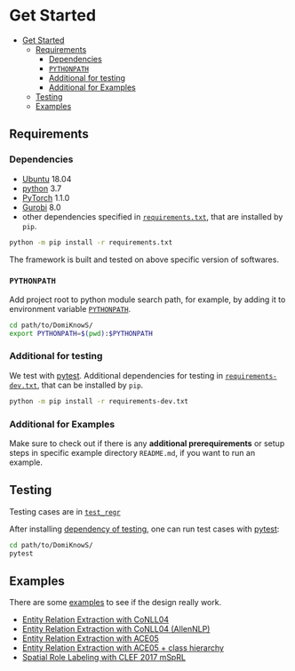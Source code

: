 # Get Started

- [Get Started](#get-started)
  - [Requirements](#requirements)
    - [Dependencies](#dependencies)
    - [`PYTHONPATH`](#pythonpath)
    - [Additional for testing](#additional-for-testing)
    - [Additional for Examples](#additional-for-examples)
  - [Testing](#testing)
  - [Examples](#examples)

## Requirements

### Dependencies

- [Ubuntu](https://ubuntu.com) 18.04
- [python](https://www.python.org) 3.7
- [PyTorch](https://pytorch.org) 1.1.0
- [Gurobi](https://gurobi.com) 8.0
- other dependencies specified in [`requirements.txt`](/requirements.txt), that are installed by `pip`.

```bash
python -m pip install -r requirements.txt
```

The framework is built and tested on above specific version of softwares.

### `PYTHONPATH`

Add project root to python module search path, for example, by adding it to environment variable [`PYTHONPATH`](https://docs.python.org/3.7/using/cmdline.html#envvar-PYTHONPATH).

```bash
cd path/to/DomiKnowS/
export PYTHONPATH=$(pwd):$PYTHONPATH
```

### Additional for testing

We test with [pytest](https://pytest.org).
Additional dependencies for testing in [`requirements-dev.txt`](/requirements-dev.txt), that can be installed by `pip`.

```bash
python -m pip install -r requirements-dev.txt
```

### Additional for Examples

Make sure to check out if there is any **additional prerequirements** or setup steps in specific example directory `README.md`, if you want to run an example.

## Testing

Testing cases are in [`test_regr`](/test_regr)

After installing [dependency of testing](#additional-for-testing), one can run test cases with [pytest](https://pytest.org):

```bash
cd path/to/DomiKnowS/
pytest
```

## Examples

There are some [examples](/examples) to see if the design really work.

- [Entity Relation Extraction with CoNLL04](/examples/emr)
- [Entity Relation Extraction with CoNLL04 (AllenNLP)](/examples/emr-allennlp)
- [Entity Relation Extraction with ACE05](/examples/new_interface)
- [Entity Relation Extraction with ACE05 + class hierarchy](/examples/hierarchyACE)
- [Spatial Role Labeling with CLEF 2017 mSpRL](/examples/SpRL)
